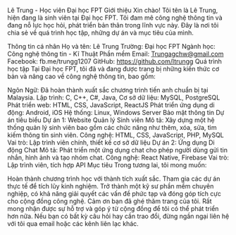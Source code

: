 Lê Trung - Học viên Đại học FPT
Giới thiệu
Xin chào! Tôi tên là Lê Trung, hiện đang là sinh viên tại Đại học FPT. Tôi đam mê công nghệ thông tin và đang nỗ lực học hỏi, phát triển bản thân trong lĩnh vực này. Đây là nơi tôi chia sẻ về quá trình học tập, những dự án và mục tiêu của mình.

Thông tin cá nhân
Họ và tên: Lê Trung
Trường: Đại học FPT
Ngành học: Công nghệ thông tin - Kĩ Thuật Phần mềm
Email: Trungagchw@gmail.com
Facebook: fb.me/trungg1207
GitHub: https://github.com/ltrungg
Quá trình học tập
Tại Đại học FPT, tôi đã và đang được trang bị những kiến thức cơ bản và nâng cao về công nghệ thông tin, bao gồm:

Ngôn Ngữ: Đã hoàn thành xuất sắc chương trình tiến anh chuẩn bị tại Malaysia.
Lập trình: C, C++, C#, Java, 
Cơ sở dữ liệu: MySQL, PostgreSQL
Phát triển web: HTML, CSS, JavaScript, ReactJS
Phát triển ứng dụng di động: Android, iOS
Hệ thống: Linux, Windows Server
Bảo mật thông tin
Dự án tiêu biểu
Dự án 1: Website Quản lý Sinh viên
Mô tả: Xây dựng một hệ thống quản lý sinh viên bao gồm các chức năng như thêm, xóa, sửa, tìm kiếm thông tin sinh viên.
Công nghệ: HTML, CSS, JavaScript, PHP, MySQL
Vai trò: Lập trình viên chính, thiết kế cơ sở dữ liệu
Dự án 2: Ứng dụng Di động Chat
Mô tả: Phát triển một ứng dụng chat cho phép người dùng gửi tin nhắn, hình ảnh và tạo nhóm chat.
Công nghệ: React Native, Firebase
Vai trò: Lập trình viên, tích hợp API
Mục tiêu
Trong tương lai, tôi mong muốn:

Hoàn thành chương trình học với thành tích xuất sắc.
Tham gia các dự án thực tế để tích lũy kinh nghiệm.
Trở thành một kỹ sư phần mềm chuyên nghiệp, có khả năng giải quyết các vấn đề phức tạp và đóng góp tích cực cho cộng đồng công nghệ.
Cảm ơn bạn đã ghé thăm trang của tôi. Rất mong nhận được sự hỗ trợ và góp ý từ cộng đồng để tôi có thể phát triển hơn nữa. Nếu bạn có bất kỳ câu hỏi hay cần trao đổi, đừng ngần ngại liên hệ với tôi qua email hoặc các kênh liên lạc khác.
